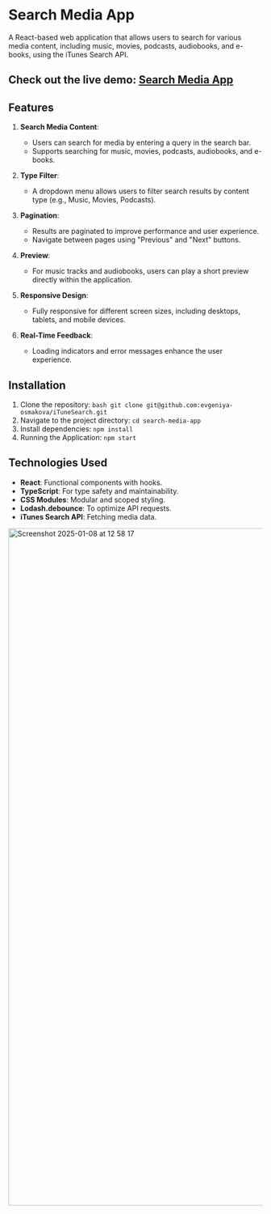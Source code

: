 # **Search Media App**

A React-based web application that allows users to search for various media content, including music, movies, podcasts, audiobooks, and e-books, using the iTunes Search API.

Check out the live demo: [Search Media App](https://i-tune-search.vercel.app/)
---

## **Features**

1. **Search Media Content**:
   - Users can search for media by entering a query in the search bar.
   - Supports searching for music, movies, podcasts, audiobooks, and e-books.

2. **Type Filter**:
   - A dropdown menu allows users to filter search results by content type (e.g., Music, Movies, Podcasts).

3. **Pagination**:
   - Results are paginated to improve performance and user experience.
   - Navigate between pages using "Previous" and "Next" buttons.

4. **Preview**:
   - For music tracks and audiobooks, users can play a short preview directly within the application.

5. **Responsive Design**:
   - Fully responsive for different screen sizes, including desktops, tablets, and mobile devices.

6. **Real-Time Feedback**:
   - Loading indicators and error messages enhance the user experience.
  


## **Installation**

1. Clone the repository:
   ```bash git clone git@github.com:evgeniya-osmakova/iTuneSearch.git```
2. Navigate to the project directory:
   ```cd search-media-app```
3. Install dependencies:
    ```npm install```
4. Running the Application:
   ```npm start```

## **Technologies Used**

- **React**: Functional components with hooks.
- **TypeScript**: For type safety and maintainability.
- **CSS Modules**: Modular and scoped styling.
- **Lodash.debounce**: To optimize API requests.
- **iTunes Search API**: Fetching media data.

<img width="1339" alt="Screenshot 2025-01-08 at 12 58 17" src="https://github.com/user-attachments/assets/1da38971-18ec-4612-8afb-1862f5d4f549" />
